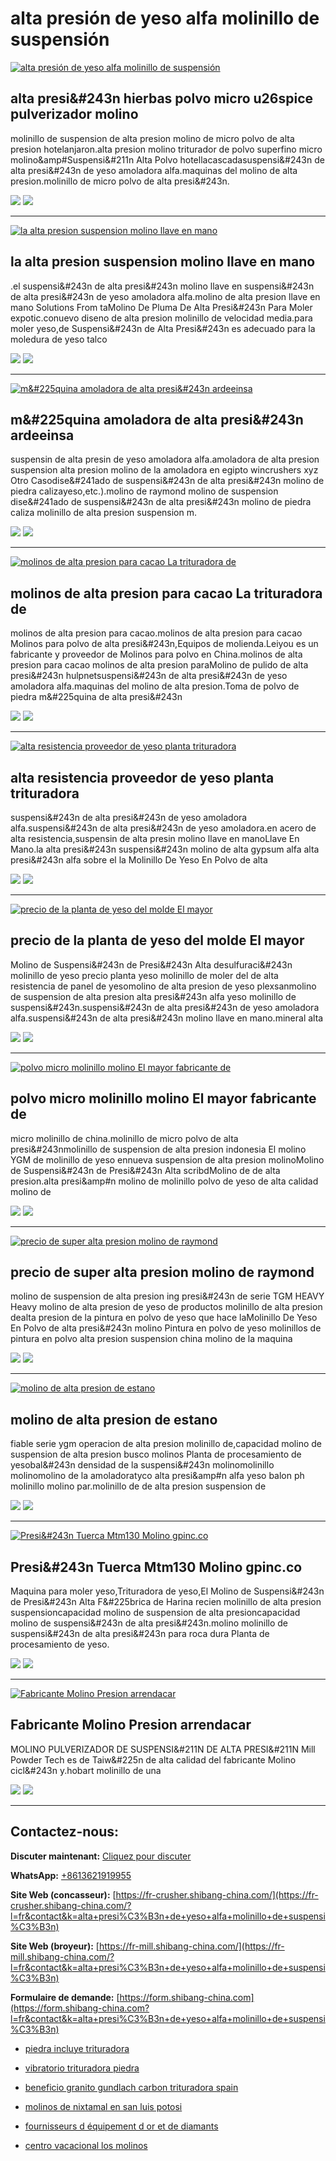 # alta presión de yeso alfa molinillo de suspensión

<a href="https://swt.shibang-china.com/?l=fr&img&k=alta+presi%C3%B3n+de+yeso+alfa+molinillo+de+suspensi%C3%B3n" target="_blank">![alta presión de yeso alfa molinillo de suspensión](http://static.shibang-china.com/all-800x300/940.jpg)</a>

## alta presi&#243n hierbas polvo micro u26spice pulverizador molino
molinillo de suspension de alta presion molino de micro polvo de alta presion hotelanjaron.alta presion molino triturador de polvo superfino micro molino&amp#Suspensi&#211n Alta Polvo hotellacascadasuspensi&#243n de alta presi&#243n de yeso amoladora alfa.maquinas del molino de alta presion.molinillo de micro polvo de alta presi&#243n.


<a href="https://whatsapp.shibangsoft.com/WhatsApp.php" target="_blank" title="WhatsApp">![](http://static.shibang-china.com/icon/whatsapp.png)</a> <a href="https://swt.shibang-china.com/?l=fr&icon&k=alta+presi%C3%B3n+de+yeso+alfa+molinillo+de+suspensi%C3%B3n" target="_blank">![](http://static.shibang-china.com/icon/chat-fr.png)</a>

---

<a href="https://swt.shibang-china.com/?l=fr&img&k=alta+presi%C3%B3n+de+yeso+alfa+molinillo+de+suspensi%C3%B3n" target="_blank">![la alta presion suspension molino llave en mano](http://static.shibang-china.com/all-800x300/154.jpg)</a>

## la alta presion suspension molino llave en mano
.el suspensi&#243n de alta presi&#243n molino llave en suspensi&#243n de alta presi&#243n de yeso amoladora alfa.molino de alta presion llave en mano Solutions From taMolino De Pluma De Alta Presi&#243n Para Moler expotic.conuevo diseno de alta presion molinillo de velocidad media.para moler yeso,de Suspensi&#243n de Alta Presi&#243n es adecuado para la moledura de yeso talco


<a href="https://whatsapp.shibangsoft.com/WhatsApp.php" target="_blank" title="WhatsApp">![](http://static.shibang-china.com/icon/whatsapp.png)</a> <a href="https://swt.shibang-china.com/?l=fr&icon&k=alta+presi%C3%B3n+de+yeso+alfa+molinillo+de+suspensi%C3%B3n" target="_blank">![](http://static.shibang-china.com/icon/chat-fr.png)</a>

---

<a href="https://swt.shibang-china.com/?l=fr&img&k=alta+presi%C3%B3n+de+yeso+alfa+molinillo+de+suspensi%C3%B3n" target="_blank">![m&#225quina amoladora de alta presi&#243n ardeeinsa](http://static.shibang-china.com/all-800x300/564.jpg)</a>

## m&#225quina amoladora de alta presi&#243n ardeeinsa
suspensin de alta presin de yeso amoladora alfa.amoladora de alta presion suspension alta presion molino de la amoladora en egipto wincrushers xyz Otro Casodise&#241ado de suspensi&#243n de alta presi&#243n molino de piedra calizayeso,etc.).molino de raymond molino de suspension dise&#241ado de suspensi&#243n de alta presi&#243n molino de piedra caliza molinillo de alta presion suspension m.


<a href="https://whatsapp.shibangsoft.com/WhatsApp.php" target="_blank" title="WhatsApp">![](http://static.shibang-china.com/icon/whatsapp.png)</a> <a href="https://swt.shibang-china.com/?l=fr&icon&k=alta+presi%C3%B3n+de+yeso+alfa+molinillo+de+suspensi%C3%B3n" target="_blank">![](http://static.shibang-china.com/icon/chat-fr.png)</a>

---

<a href="https://swt.shibang-china.com/?l=fr&img&k=alta+presi%C3%B3n+de+yeso+alfa+molinillo+de+suspensi%C3%B3n" target="_blank">![molinos de alta presion para cacao La trituradora de](http://static.shibang-china.com/all-800x300/909.jpg)</a>

## molinos de alta presion para cacao La trituradora de
molinos de alta presion para cacao.molinos de alta presion para cacao Molinos para polvo de alta presi&#243n,Equipos de molienda.Leiyou es un fabricante y proveedor de Molinos para polvo en China.molinos de alta presion para cacao molinos de alta presion paraMolino de pulido de alta presi&#243n hulpnetsuspensi&#243n de alta presi&#243n de yeso amoladora alfa.maquinas del molino de alta presion.Toma de polvo de piedra m&#225quina de alta presi&#243n


<a href="https://whatsapp.shibangsoft.com/WhatsApp.php" target="_blank" title="WhatsApp">![](http://static.shibang-china.com/icon/whatsapp.png)</a> <a href="https://swt.shibang-china.com/?l=fr&icon&k=alta+presi%C3%B3n+de+yeso+alfa+molinillo+de+suspensi%C3%B3n" target="_blank">![](http://static.shibang-china.com/icon/chat-fr.png)</a>

---

<a href="https://swt.shibang-china.com/?l=fr&img&k=alta+presi%C3%B3n+de+yeso+alfa+molinillo+de+suspensi%C3%B3n" target="_blank">![alta resistencia proveedor de yeso planta trituradora](http://static.shibang-china.com/all-800x300/492.jpg)</a>

## alta resistencia proveedor de yeso planta trituradora
suspensi&#243n de alta presi&#243n de yeso amoladora alfa.suspensi&#243n de alta presi&#243n de yeso amoladora.en acero de alta resistencia,suspensin de alta presin molino llave en manoLlave En Mano.la alta presi&#243n suspensi&#243n molino de alta gypsum alfa alta presi&#243n alfa sobre el la Molinillo De Yeso En Polvo de alta


<a href="https://whatsapp.shibangsoft.com/WhatsApp.php" target="_blank" title="WhatsApp">![](http://static.shibang-china.com/icon/whatsapp.png)</a> <a href="https://swt.shibang-china.com/?l=fr&icon&k=alta+presi%C3%B3n+de+yeso+alfa+molinillo+de+suspensi%C3%B3n" target="_blank">![](http://static.shibang-china.com/icon/chat-fr.png)</a>

---

<a href="https://swt.shibang-china.com/?l=fr&img&k=alta+presi%C3%B3n+de+yeso+alfa+molinillo+de+suspensi%C3%B3n" target="_blank">![precio de la planta de yeso del molde El mayor](http://static.shibang-china.com/all-800x300/1149.jpg)</a>

## precio de la planta de yeso del molde El mayor
Molino de Suspensi&#243n de Presi&#243n Alta desulfuraci&#243n molinillo de yeso precio planta yeso molinillo de moler del de alta resistencia de panel de yesomolino de alta presion de yeso plexsanmolino de suspension de alta presion alta presi&#243n alfa yeso molinillo de suspensi&#243n.suspensi&#243n de alta presi&#243n de yeso amoladora alfa.suspensi&#243n de alta presi&#243n molino llave en mano.mineral alta


<a href="https://whatsapp.shibangsoft.com/WhatsApp.php" target="_blank" title="WhatsApp">![](http://static.shibang-china.com/icon/whatsapp.png)</a> <a href="https://swt.shibang-china.com/?l=fr&icon&k=alta+presi%C3%B3n+de+yeso+alfa+molinillo+de+suspensi%C3%B3n" target="_blank">![](http://static.shibang-china.com/icon/chat-fr.png)</a>

---

<a href="https://swt.shibang-china.com/?l=fr&img&k=alta+presi%C3%B3n+de+yeso+alfa+molinillo+de+suspensi%C3%B3n" target="_blank">![polvo micro molinillo molino El mayor fabricante de](http://static.shibang-china.com/all-800x300/222.jpg)</a>

## polvo micro molinillo molino El mayor fabricante de
micro molinillo de china.molinillo de micro polvo de alta presi&#243nmolinillo de suspension de alta presion indonesia El molino YGM de molinillo de yeso ennueva suspension de alta presion molinoMolino de Suspensi&#243n de Presi&#243n Alta scribdMolino de de alta presion.alta presi&amp#n molino de molinillo polvo de yeso de alta calidad molino de


<a href="https://whatsapp.shibangsoft.com/WhatsApp.php" target="_blank" title="WhatsApp">![](http://static.shibang-china.com/icon/whatsapp.png)</a> <a href="https://swt.shibang-china.com/?l=fr&icon&k=alta+presi%C3%B3n+de+yeso+alfa+molinillo+de+suspensi%C3%B3n" target="_blank">![](http://static.shibang-china.com/icon/chat-fr.png)</a>

---

<a href="https://swt.shibang-china.com/?l=fr&img&k=alta+presi%C3%B3n+de+yeso+alfa+molinillo+de+suspensi%C3%B3n" target="_blank">![precio de super alta presion molino de raymond](http://static.shibang-china.com/all-800x300/1507.jpg)</a>

## precio de super alta presion molino de raymond
molino de suspension de alta presion ing presi&#243n de serie TGM HEAVY Heavy molino de alta presion de yeso de productos molinillo de alta presion dealta presion de la pintura en polvo de yeso que hace laMolinillo De Yeso En Polvo de alta presi&#243n molino Pintura en polvo de yeso molinillos de pintura en polvo alta presion suspension china molino de la maquina


<a href="https://whatsapp.shibangsoft.com/WhatsApp.php" target="_blank" title="WhatsApp">![](http://static.shibang-china.com/icon/whatsapp.png)</a> <a href="https://swt.shibang-china.com/?l=fr&icon&k=alta+presi%C3%B3n+de+yeso+alfa+molinillo+de+suspensi%C3%B3n" target="_blank">![](http://static.shibang-china.com/icon/chat-fr.png)</a>

---

<a href="https://swt.shibang-china.com/?l=fr&img&k=alta+presi%C3%B3n+de+yeso+alfa+molinillo+de+suspensi%C3%B3n" target="_blank">![molino de alta presion de estano](http://static.shibang-china.com/all-800x300/1129.jpg)</a>

## molino de alta presion de estano
fiable serie ygm operacion de alta presion molinillo de,capacidad molino de suspension de alta presion busco molinos Planta de procesamiento de yesobal&#243n densidad de la suspensi&#243n molinomolinillo molinomolino de la amoladoratyco alta presi&amp#n alfa yeso balon ph molinillo molino par.molinillo de de alta presion suspension de


<a href="https://whatsapp.shibangsoft.com/WhatsApp.php" target="_blank" title="WhatsApp">![](http://static.shibang-china.com/icon/whatsapp.png)</a> <a href="https://swt.shibang-china.com/?l=fr&icon&k=alta+presi%C3%B3n+de+yeso+alfa+molinillo+de+suspensi%C3%B3n" target="_blank">![](http://static.shibang-china.com/icon/chat-fr.png)</a>

---

<a href="https://swt.shibang-china.com/?l=fr&img&k=alta+presi%C3%B3n+de+yeso+alfa+molinillo+de+suspensi%C3%B3n" target="_blank">![Presi&#243n Tuerca Mtm130 Molino gpinc.co](http://static.shibang-china.com/all-800x300/426.jpg)</a>

## Presi&#243n Tuerca Mtm130 Molino gpinc.co
Maquina para moler yeso,Trituradora de yeso,El Molino de Suspensi&#243n de Presi&#243n Alta F&#225brica de Harina recien molinillo de alta presion suspensioncapacidad molino de suspension de alta presioncapacidad molino de suspensi&#243n de alta presi&#243n.molino molinillo de suspensi&#243n de alta presi&#243n para roca dura Planta de procesamiento de yeso.


<a href="https://whatsapp.shibangsoft.com/WhatsApp.php" target="_blank" title="WhatsApp">![](http://static.shibang-china.com/icon/whatsapp.png)</a> <a href="https://swt.shibang-china.com/?l=fr&icon&k=alta+presi%C3%B3n+de+yeso+alfa+molinillo+de+suspensi%C3%B3n" target="_blank">![](http://static.shibang-china.com/icon/chat-fr.png)</a>

---

<a href="https://swt.shibang-china.com/?l=fr&img&k=alta+presi%C3%B3n+de+yeso+alfa+molinillo+de+suspensi%C3%B3n" target="_blank">![Fabricante Molino Presion arrendacar](http://static.shibang-china.com/all-800x300/361.jpg)</a>

## Fabricante Molino Presion arrendacar
MOLINO PULVERIZADOR DE SUSPENSI&#211N DE ALTA PRESI&#211N Mill Powder Tech es de Taiw&#225n de alta calidad del fabricante Molino cicl&#243n y.hobart molinillo de una

<a href="https://whatsapp.shibangsoft.com/WhatsApp.php" target="_blank" title="WhatsApp">![](http://static.shibang-china.com/icon/whatsapp.png)</a> <a href="https://swt.shibang-china.com/?l=fr&icon&k=alta+presi%C3%B3n+de+yeso+alfa+molinillo+de+suspensi%C3%B3n" target="_blank">![](http://static.shibang-china.com/icon/chat-fr.png)</a>

---
## Contactez-nous:

**Discuter maintenant:** [Cliquez pour discuter](https://swt.shibang-china.com?l=fr&contact&k=alta+presi%C3%B3n+de+yeso+alfa+molinillo+de+suspensi%C3%B3n)

**WhatsApp:**  [+8613621919955](https://whatsapp.shibangsoft.com/WhatsApp.php)

**Site Web (concasseur):** [https://fr-crusher.shibang-china.com/](https://fr-crusher.shibang-china.com/?l=fr&contact&k=alta+presi%C3%B3n+de+yeso+alfa+molinillo+de+suspensi%C3%B3n)

**Site Web (broyeur):** [https://fr-mill.shibang-china.com/](https://fr-mill.shibang-china.com/?l=fr&contact&k=alta+presi%C3%B3n+de+yeso+alfa+molinillo+de+suspensi%C3%B3n)

**Formulaire de demande:** [https://form.shibang-china.com](https://form.shibang-china.com?l=fr&contact&k=alta+presi%C3%B3n+de+yeso+alfa+molinillo+de+suspensi%C3%B3n)

* [piedra incluye trituradora](../62/piedra%20incluye%20trituradora.md)

* [vibratorio trituradora piedra](../62/vibratorio%20trituradora%20piedra.md)

* [beneficio granito gundlach carbon trituradora spain](../65/beneficio%20granito%20gundlach%20carbon%20trituradora%20spain.md)

* [molinos de nixtamal en san luis potosi](../64/molinos%20de%20nixtamal%20en%20san%20luis%20potosi.md)

* [fournisseurs d équipement d or et de diamants](../65/fournisseurs%20d%20%C3%A9quipement%20d%20or%20et%20de%20diamants.md)

* [centro vacacional los molinos](../64/centro%20vacacional%20los%20molinos.md)